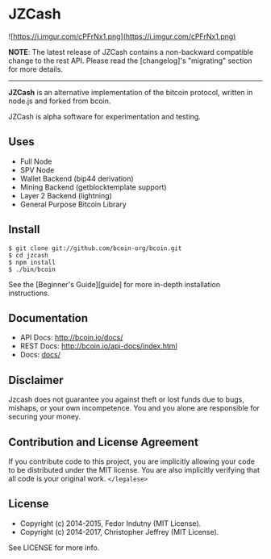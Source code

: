 # JZCash

![https://i.imgur.com/cPFrNx1.png](https://i.imgur.com/cPFrNx1.png)

__NOTE__: The latest release of JZCash contains a non-backward compatible change
to the rest API. Please read the [changelog]'s "migrating" section for more
details.

---

**JZCash** is an alternative implementation of the bitcoin protocol, written in
node.js and forked from bcoin.

JZCash is alpha software for experimentation and testing.

## Uses

- Full Node
- SPV Node
- Wallet Backend (bip44 derivation)
- Mining Backend (getblocktemplate support)
- Layer 2 Backend (lightning)
- General Purpose Bitcoin Library

## Install

```
$ git clone git://github.com/bcoin-org/bcoin.git
$ cd jzcash
$ npm install
$ ./bin/bcoin
```

See the [Beginner's Guide][guide] for more in-depth installation instructions.

## Documentation

- API Docs: http://bcoin.io/docs/
- REST Docs: http://bcoin.io/api-docs/index.html
- Docs: [docs/](docs/README.md)


## Disclaimer

Jzcash does not guarantee you against theft or lost funds due to bugs, mishaps,
or your own incompetence. You and you alone are responsible for securing your
money.

## Contribution and License Agreement

If you contribute code to this project, you are implicitly allowing your code
to be distributed under the MIT license. You are also implicitly verifying that
all code is your original work. `</legalese>`

## License

- Copyright (c) 2014-2015, Fedor Indutny (MIT License).
- Copyright (c) 2014-2017, Christopher Jeffrey (MIT License).

See LICENSE for more info.
